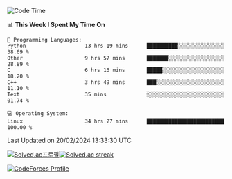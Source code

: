 
<!--START_SECTION:waka-->
![Code Time](http://img.shields.io/badge/Code%20Time-3%2C289%20hrs%2042%20mins-blue)

📊 **This Week I Spent My Time On** 

```text
💬 Programming Languages: 
Python                   13 hrs 19 mins      ██████████░░░░░░░░░░░░░░░   38.69 % 
Other                    9 hrs 57 mins       ███████░░░░░░░░░░░░░░░░░░   28.89 % 
C                        6 hrs 16 mins       █████░░░░░░░░░░░░░░░░░░░░   18.20 % 
C++                      3 hrs 49 mins       ███░░░░░░░░░░░░░░░░░░░░░░   11.10 % 
Text                     35 mins             ░░░░░░░░░░░░░░░░░░░░░░░░░   01.74 % 

💻 Operating System: 
Linux                    34 hrs 27 mins      █████████████████████████   100.00 % 
```


 Last Updated on 20/02/2024 13:33:30 UTC
<!--END_SECTION:waka-->


[![Solved.ac프로필](http://mazassumnida.wtf/api/generate_badge?boj=hckim96)](https://solved.ac/hckim96)[![Solved.ac streak](http://mazandi.herokuapp.com/api?handle=hckim96&theme=dark)](https://solved.ac/hckim96)


[![CodeForces Profile](https://cf.leed.at?id=hckim96)](https://codeforces.com/profile/hckim96)

